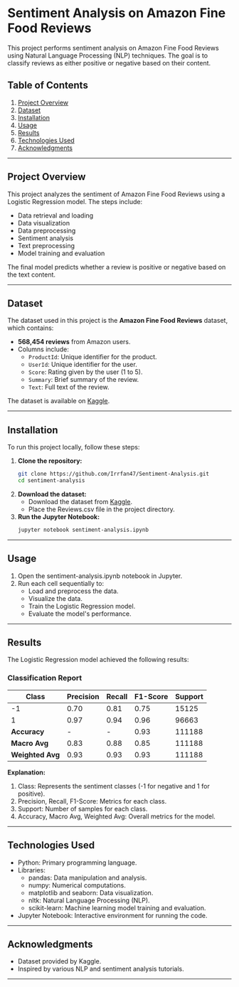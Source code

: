 # Sentiment Analysis on Amazon Fine Food Reviews

This project performs sentiment analysis on Amazon Fine Food Reviews using Natural Language Processing (NLP) techniques. The goal is to classify reviews as either positive or negative based on their content.

## Table of Contents
1. [Project Overview](#project-overview)
2. [Dataset](#dataset)
3. [Installation](#installation)
4. [Usage](#usage)
5. [Results](#results)
6. [Technologies Used](#technologies-used)
7. [Acknowledgments](#acknowledgments)

---

## Project Overview

This project analyzes the sentiment of Amazon Fine Food Reviews using a Logistic Regression model. The steps include:
- Data retrieval and loading
- Data visualization
- Data preprocessing
- Sentiment analysis
- Text preprocessing
- Model training and evaluation

The final model predicts whether a review is positive or negative based on the text content.

---

## Dataset

The dataset used in this project is the **Amazon Fine Food Reviews** dataset, which contains:
- **568,454 reviews** from Amazon users.
- Columns include:
  - `ProductId`: Unique identifier for the product.
  - `UserId`: Unique identifier for the user.
  - `Score`: Rating given by the user (1 to 5).
  - `Summary`: Brief summary of the review.
  - `Text`: Full text of the review.

The dataset is available on [Kaggle](https://www.kaggle.com/datasets/snap/amazon-fine-food-reviews).

---

## Installation

To run this project locally, follow these steps:

1. **Clone the repository:**
   ```bash
   git clone https://github.com/Irrfan47/Sentiment-Analysis.git
   cd sentiment-analysis
2. **Download the dataset:**
   - Download the dataset from [Kaggle](https://www.kaggle.com/datasets/snap/amazon-fine-food-reviews).
   - Place the Reviews.csv file in the project directory.
3. **Run the Jupyter Notebook:**
   ```bash
   jupyter notebook sentiment-analysis.ipynb

---

## Usage

1. Open the sentiment-analysis.ipynb notebook in Jupyter.
2. Run each cell sequentially to:
    - Load and preprocess the data.
    - Visualize the data.
    - Train the Logistic Regression model.
    - Evaluate the model's performance.

---

## Results

The Logistic Regression model achieved the following results:

### Classification Report

| Class | Precision | Recall | F1-Score | Support |
|-------|-----------|--------|----------|---------|
| -1    | 0.70      | 0.81   | 0.75     | 15125   |
| 1     | 0.97      | 0.94   | 0.96     | 96663   |
| **Accuracy** | - | - | 0.93 | 111188 |
| **Macro Avg** | 0.83 | 0.88 | 0.85 | 111188 |
| **Weighted Avg** | 0.93 | 0.93 | 0.93 | 111188 |

**Explanation:**
  1. Class: Represents the sentiment classes (-1 for negative and 1 for positive).
  2. Precision, Recall, F1-Score: Metrics for each class.
  3. Support: Number of samples for each class.
  4. Accuracy, Macro Avg, Weighted Avg: Overall metrics for the model.

---

## Technologies Used

- Python: Primary programming language.
- Libraries:
  - pandas: Data manipulation and analysis.
  - numpy: Numerical computations.
  - matplotlib and seaborn: Data visualization.
  - nltk: Natural Language Processing (NLP).
  - scikit-learn: Machine learning model training and evaluation.
- Jupyter Notebook: Interactive environment for running the code.

---

## Acknowledgments

- Dataset provided by Kaggle.
- Inspired by various NLP and sentiment analysis tutorials.

---
